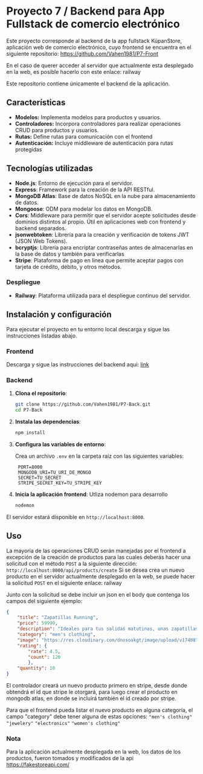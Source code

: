 # Proyecto 7 / Backend para App Fullstack de comercio electrónico

Este proyecto corresponde al backend de la app fullstack KüpanStore, aplicación web de comercio electrónico, cuyo frontend se encuentra en el siguiente repositorio: https://github.com/Vahen1981/P7-Front 

En el caso de querer acceder al servidor que actualmente esta desplegado en la web, es posible hacerlo con este enlace: railway

Este repositorio contiene únicamente el backend de la aplicación.

## Características

- **Modelos:** Implementa modelos para productos y usuarios.
- **Controladores:** Incorpora controladores para realizar operaciones CRUD para productos y usuarios.
- **Rutas:** Define rutas para comunicación con el frontend
- **Autenticación:** Incluye middleware de autenticación para rutas protegidas

## Tecnologías utilizadas

- **Node.js**: Entorno de ejecución para el servidor.
- **Express**: Framework para la creación de la API RESTful.
- **MongoDB Atlas**: Base de datos NoSQL en la nube para almacenamiento de datos.
- **Mongoose**: ODM para modelar los datos en MongoDB.
- **Cors**: Middleware para permitir que el servidor acepte solicitudes desde dominios distintos al propio. Útil en aplicaciones web con frontend y backend separados.
- **jsonwebtoken**: Librería para la creación y verificación de tokens JWT (JSON Web Tokens).
- **bcryptjs**: Librería para encriptar contraseñas antes de almacenarlas en la base de datos y también para verificarlas
- **Stripe**: Plataforma de pago en línea que permite aceptar pagos con tarjeta de crédito, débito, y otros métodos.

### Despliegue

- **Railway**: Plataforma utilizada para el despliegue continuo del servidor.

## Instalación y configuración

Para ejecutar el proyecto en tu entorno local descarga y sigue las instrucciones listadas abajo.

### Frontend
Descarga y sigue las instrucciones del backend aquí: [link](https://github.com/Vahen1981/P7-Front)

### Backend

1. **Clona el repositorio**:

   ```bash
   git clone https://github.com/Vahen1981/P7-Back.git
   cd P7-Back
   ```

2. **Instala las dependencias**:

   ```bash
   npm install
   ```

3. **Configura las variables de entorno**:

   Crea un archivo `.env` en la carpeta raíz con las siguientes variables:

   ```env
    PORT=8000
    MONGODB_URI=TU_URI_DE_MONGO
    SECRET=TU_SECRET
    STRIPE_SECRET_KEY=TU_STRIPE_KEY
   ```

4. **Inicia la aplicación frontend**:
Utliza nodemon para desarrollo

   ```bash
   nodemon
   ```

El servidor estará disponible en `http://localhost:8000`.

## Uso

La mayoría de las operaciones CRUD serán manejadas por el frontend a excepción de la creación de productos para las cuales deberás hacer una solicitud con el método `POST` a la siguiente dirección: `http://localhost:8000/api/products/create`
Si se desea crea un nuevo producto en el servidor actualmente desplegado en la web, se puede hacer la solicitud `POST` en el siguiente enlace: railway

Junto con la solicitud se debe incluir un json en el body que contenga los campos del siguiente ejemplo:

```json
{
    "title": "Zapatillas Running",
    "price": 59990,
    "description": "Ideales para tus salidas matutinas, unas zapatillas que entregan comodidad y calidad, además de un super look",
    "category": "men's clothing",
    "image": "https://res.cloudinary.com/dnosoakgt/image/upload/v1740870364/cld-sample-5.jpg",
    "rating": { 
        "rate": 4.5, 
        "count": 120 
        },
    "quantity": 10
}
```
El controlador creará un nuevo producto primero en stripe, desde donde obtendrá el id que stripe le otorgará, para luego crear el producto en mongodb atlas, en donde se incluirá también el id creado por stripe.

Para que el frontend pueda listar el nuevo producto en alguna categoría, el campo "category" debe tener alguna de estas opciones:
    `"men's clothing"`
    `"jewelery"`
    `"electronics"`
    `"women's clothing"`

### Nota
Para la aplicación actualmente desplegada en la web, los datos de los productos, fueron tomados y modificados de la api https://fakestoreapi.com/
